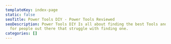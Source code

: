 ```yaml
---
templateKey: index-page
static: false
seoTitle: Power Tools DIY - Power Tools Reviewed
seoDescription: Power Tools DIY Is all about finding the best Tools and Machines
  for people out there that struggle with finding one.
categories: []
---
```

